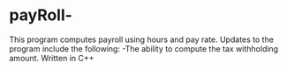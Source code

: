 # payRoll-
This program computes payroll using hours and pay rate. Updates to the program include the following: -The ability to compute the tax withholding amount.  Written in C++
